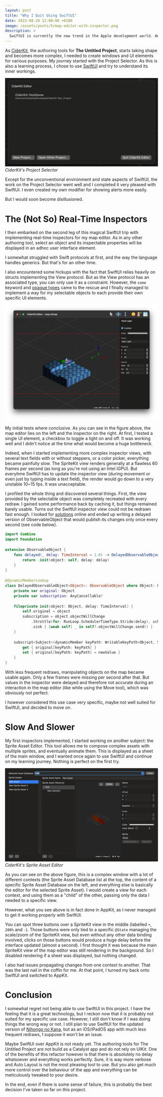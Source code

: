 ```yaml
---
layout: post
title: "Why I Quit Using SwiftUI"
date: 2022-08-28 12:00:00 +0100
image: /assets/posts/5/map-editor-with-inspector.png
description: >
  SwiftUI is currently the new trend in the Apple development world. And I wanted to give it a try. I did. However, in this post, I explain why I went back to AppKit for The Untitled Project's authoring tools.
---
```


As [CiderKit](https://github.com/chsxf/CiderKit-Test_Project), the authoring tools for **The Untitled Project**, starts taking shape and becomes more complex, I needed to create windows and UI elements for various purposes. My journey started with the Project Selector. As this is also a learning process, I chose to use [SwiftUI](https://developer.apple.com/xcode/swiftui/) and try to understand its inner workings.

![The Project Selector](/assets/posts/5/project-selector.png)
_CiderKit's Project Selector_

Except for the unconventional environment and state aspects of SwiftUI, the work on the Project Selector went well and I completed it very pleased with SwiftUI. I even created my own modifier for showing alerts more easily.

But I would soon become disillusioned.

# The (Not So) Real-Time Inspectors

I then embarked on the second leg of this magical SwiftUI trip with implementing real-time inspectors for my map editor. As in any other authoring tool, select an object and its inspectable properties will be displayed in an adhoc user interface element.

I somewhat struggled with Swift protocols at first, and the way the language handles generics. But that's for an other time.

I also encountered some hickups with the fact that SwiftUI relies heavily on structs implementing the View protocol. But as the View protocol has an associated type, you can only use it as a constraint. However, the `some` keyword and [opaque types](https://docs.swift.org/swift-book/LanguageGuide/OpaqueTypes.html) came to the rescue and I finally managed to implement a way for my selectable objects to each provide their own specific UI elements.

![Map Editor with Inspector](/assets/posts/5/map-editor-with-inspector.png)

My initial tests where conclusive. As you can see in the figure above, the map editor lies on the left and the inspector on the right. At first, I tested a single UI element, a checkbox to toggle a light on and off. It was working well and I didn't notice at the time what would become a huge bottleneck.

Indeed, when I started implementing more complex inspector views, with several text fields with or without steppers, or a color picker, everything became painfully slow. The SpriteKit view renders generally at a flawless 60 frames per second (as long as you're not using an Intel iGPU). But everytime SwiftUI has to update the inspector view (during movement or even just by typing inside a text field), the render would go down to a very unstable 10~15 fps. It was unacceptable.

I profiled the whole thing and discovered several things. First, the view provided by the selectable object was completely recreated with every redraw. I gained some performance back by caching it, but things remained barely usable. Turns out the SwiftUI inspector view could not be redrawn fast enough. I looked for [solutions](https://nalexn.github.io/swiftui-observableobject/) online and ended up writing a delayed version of ObservableObject that would publish its changes only once every second (see code below).

```swift
import Combine
import Foundation

extension ObservableObject {
    func delayed(_ delay: TimeInterval = 1.0) -> DelayedObservableObject<Self> {
        return .init(object: self, delay: delay)
    }
}

@dynamicMemberLookup
class DelayedObservableObject<Object>: ObservableObject where Object: ObservableObject {
    private var original: Object
    private var subscription: AnyCancellable?

    fileprivate init(object: Object, delay: TimeInterval) {
        self.original = object
        subscription = object.objectWillChange
            .throttle(for: RunLoop.SchedulerTimeType.Stride(delay), scheduler: RunLoop.main, latest: true)
            .sink { [weak self] _ in self?.objectWillChange.send() }
    }

    subscript<Subject>(dynamicMember keyPath: WritableKeyPath<Object, Subject>) -> Subject {
        get { original[keyPath: keyPath] }
        set { original[keyPath: keyPath] = newValue }
    }
}
```

With less frequent redraws, manipulating objects on the map became usable again. Only a few frames were missing per second after that. But values in the inspector were delayed and therefore not accurate during an interaction in the map editor (like while using the Move tool), which was obviously not perfect.

I however considered this use case very specific, maybe not well suited for SwiftUI, and decided to move on.

# Slow And Slower

My first inspectors implemented, I started working on another subject: the Sprite Asset Editor. This tool allows me to compose complex assets with multiple sprites, and eventually animate them. This is displayed as a sheet of the main window, and I wanted once again to use SwiftUI and continue on my learning journey. Nothing is perfect on the first try.

![Sprite Asset Editor](/assets/posts/5/sprite-asset-editor.png)
_CiderKit's Sprite Asset Editor_

As you can see on the above figure, this is a complex window with a lot of different contexts (the Sprite Asset Database list at the top, the content of a specific Sprite Asset Database on the left, and everything else is basically the editor for the selected Sprite Asset). I would create a view for each context, and using them as a "child" of the other, passing only the data I needed to a specific view.

However, what you see above is in fact done in AppKit, as I never managed to get it working properly with SwiftUI.

You can spot three buttons over a SpriteKit view in the middle (labelled `+`, `200%` and `-`). Those buttons were only tied to a specific `@State` managing the scale/zoom of the SpriteKit view, but even without any other data binding involved, clicks on those buttons would produce a huge delay before the interface updated (almost a second). I first thought it was because the main SpriteKit view of the map editor was still rendering in the background. So I disabled rendering if a sheet was displayed, but nothing changed.

I also had issues propagating changes from one context to another. That was the last nail in the coffin for me. At that point, I turned my back onto SwiftUI and switched to AppKit.

# Conclusion

I somewhat regret not being able to use SwiftUI in this project. I have the feeling that it is a great technology, but I reckon now that it is probably not suited for my specific use case. However, I still don't know if I was doing things the wrong way or not. I still plan to use SwiftUI for the updated version of [Nihongo no Kana](https://nihongonokana.com), but as an iOS/iPadOS app with much less frequent redraws, I suppose it won't be an issue.

Maybe SwiftUI over AppKit is not ready yet. The authoring tools for The Untitled Project are not build as a Catalyst app and do not rely on UIKit. One of the benefits of this refactor however is that there is absolutely no delay whatsoever and everything works perfectly. Sure, it is way more verbose and Auto Layout is not the most pleasing tool to use. But you also get much more control over the behaviour of the app and everything can be meticulously tweaked to your desire.

In the end, even if there is some sense of failure, this is probably the best decision I've taken so far on this project.
